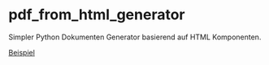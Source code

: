 # pdf_from_html_generator

Simpler Python Dokumenten Generator basierend auf HTML Komponenten. 

[Beispiel](https://github.com/koerners/pdf_from_html_generator/blob/master/out.pdf)
